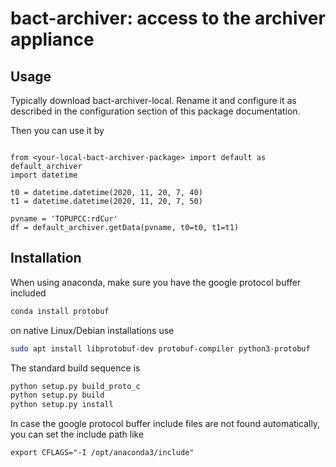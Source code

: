 # bact-archiver: access to the archiver appliance

## Usage


Typically download bact-archiver-local.
Rename it and configure it as described in the configuration section of this
package documentation.

Then you can use it by

```python3

from <your-local-bact-archiver-package> import default as default_archiver
import datetime

t0 = datetime.datetime(2020, 11, 20, 7, 40)
t1 = datetime.datetime(2020, 11, 20, 7, 50)

pvname = 'TOPUPCC:rdCur'
df = default_archiver.getData(pvname, t0=t0, t1=t1)
```


## Installation

When using anaconda, make sure you have the google protocol buffer included

```bash
conda install protobuf
```

on native Linux/Debian installations use

```bash
sudo apt install libprotobuf-dev protobuf-compiler python3-protobuf
```


The standard build sequence is
```bash
python setup.py build_proto_c
python setup.py build
python setup.py install
```

In case the google protocol buffer include files are not found automatically, you can set the include path like
```
export CFLAGS="-I /opt/anaconda3/include"
```



